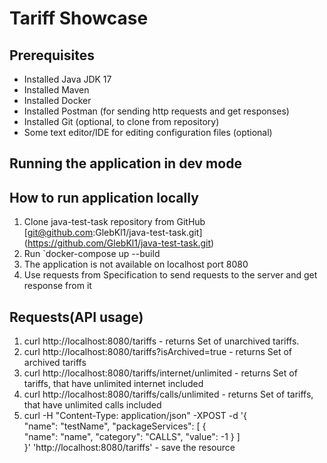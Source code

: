 # Tariff Showcase

Prerequisites
-----------

* Installed Java JDK 17
* Installed Maven
* Installed Docker
* Installed Postman (for sending http requests and get responses)
* Installed Git (optional, to clone from repository)
* Some text editor/IDE for editing configuration files (optional)

## Running the application in dev mode

How to run application locally
------------

1. Clone java-test-task repository from GitHub \
   [git@github.com:GlebKl1/java-test-task.git] (https://github.com/GlebKl1/java-test-task.git)
2. Run `docker-compose up --build
3. The application is not available on localhost port 8080
4. Use requests from Specification to send requests to the server and get response from it

## Requests(API usage)
1. curl http://localhost:8080/tariffs - returns Set of unarchived tariffs.
2. curl http://localhost:8080/tariffs?isArchived=true - returns Set of archived tariffs
3. curl http://localhost:8080/tariffs/internet/unlimited - returns Set of tariffs, that have unlimited internet included
4. curl http://localhost:8080/tariffs/calls/unlimited - returns Set of tariffs, that have unlimited calls included
5. curl -H "Content-Type: application/json" -XPOST -d '{                     
   "name": "testName",
   "packageServices": [
   {                  
   "name": "name",
   "category": "CALLS",
   "value": -1
   }
   ]                             
   }' 'http://localhost:8080/tariffs' - save the resource
